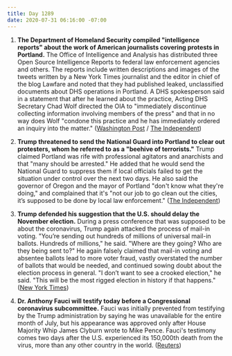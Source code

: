 ```yaml
---
title: Day 1289
date: 2020-07-31 06:16:00 -07:00
---
```


1. **The Department of Homeland Security compiled "intelligence reports" about the work of American journalists covering protests in Portland.** The Office of Intelligence and Analysis has distributed three Open Source Intelligence Reports to federal law enforcement agencies and others. The reports include written descriptions and images of the tweets written by a New York Times journalist and the editor in chief of the blog Lawfare and noted that they had published leaked, unclassified documents about DHS operations in Portland. A DHS spokesperson said in a statement that after he learned about the practice, Acting DHS Secretary Chad Wolf directed the OIA to "immediately discontinue collecting information involving members of the press" and that in no way does Wolf "condone this practice and he has immediately ordered an inquiry into the matter." ([Washington Post](https://www.washingtonpost.com/national-security/dhs-compiled-intelligence-reports-on-journalists-who-published-leaked-documents/2020/07/30/5be5ec9e-d25b-11ea-9038-af089b63ac21_story.html) / [The Independent](https://www.independent.co.uk/news/world/americas/us-politics/oregon-portland-protests-dhs-intelligence-gathering-journalists-a9647201.html))

2. **Trump threatened to send the National Guard into Portland to clear out protesters, whom he referred to as a "beehive of terrorists."** Trump claimed Portland was rife with professional agitators and anarchists and that "many should be arrested." He added that he would send the National Guard to suppress them if local officials failed to get the situation under control over the next two days. He also said the governor of Oregon and the mayor of Portland "don't know what they're doing," and complained that it's "not our job to go clean out the cities, it’s supposed to be done by local law enforcement." ([The Independent](https://www.independent.co.uk/news/world/americas/trump-portland-national-guard-press-briefing-today-white-house-oregon-protests-a9647086.html?utm_source=reddit.com))

3. **Trump defended his suggestion that the U.S. should delay the November election.** During a press conference that was supposed to be about the coronavirus, Trump again attacked the process of mail-in voting. "You’re sending out hundreds of millions of universal mail-in ballots. Hundreds of millions," he said. "Where are they going? Who are they being sent to?" He again falsely claimed that mail-in voting and absentee ballots lead to more voter fraud, vastly overstated the number of ballots that would be needed, and continued sowing doubt about the election process in general. "I don’t want to see a crooked election," he said. "This will be the most rigged election in history if that happens." ([New York Times](https://www.nytimes.com/2020/07/30/us/elections/biden-vs-trump.html))

4. **Dr. Anthony Fauci will testify today before a Congressional coronavirus subcommittee.** Fauci was initially prevented from testifying by the Trump administration by saying he was unavailable for the entire month of July, but his appearance was approved only after House Majority Whip James Clyburn wrote to Mike Pence. Fauci's testimony comes two days after the U.S. experienced its 150,000th death from the virus, more than any other country in the world. ([Reuters](https://www.reuters.com/article/us-health-coronavirus-usa-fauci-idUSKCN24W1GS?utm_source=reddit.com))